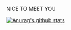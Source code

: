 NICE TO MEET YOU

[![Anurag's github stats](https://github-readme-stats.vercel.app/api?username=chenxin777)](https://github.com/anuraghazra/github-readme-stats?theme=dark)

